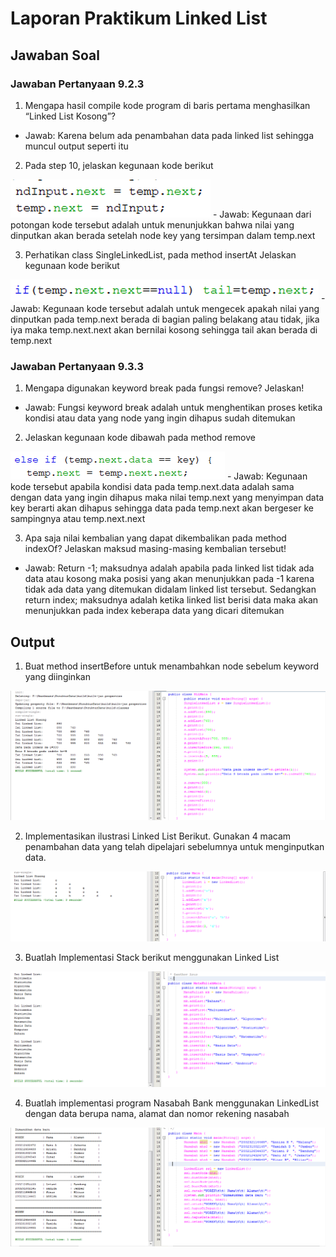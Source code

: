 # Laporan Praktikum Linked List
## Jawaban Soal
### Jawaban Pertanyaan 9.2.3
1.	Mengapa hasil compile kode program di baris pertama menghasilkan “Linked List Kosong”?
- Jawab:
Karena belum ada penambahan data pada linked list sehingga muncul output seperti itu

2.	Pada step 10, jelaskan kegunaan kode berikut
 <img src = "./gambar/9.2.3.2.png">
- Jawab:
Kegunaan dari potongan kode tersebut adalah untuk menunjukkan bahwa nilai yang dinputkan akan berada setelah node key yang tersimpan dalam temp.next

3.	Perhatikan class SingleLinkedList, pada method insertAt  Jelaskan kegunaan kode berikut
 <img src = "./gambar/9.2.3.3.png">
- Jawab:
Kegunaan kode tersebut adalah untuk mengecek apakah nilai yang dinputkan pada temp.next berada di bagian paling belakang atau tidak, jika iya maka temp.next.next akan bernilai kosong sehingga tail akan berada di temp.next


### Jawaban Pertanyaan 9.3.3
1.	Mengapa digunakan keyword break pada fungsi remove? Jelaskan!
- Jawab:
Fungsi keyword break adalah untuk menghentikan proses ketika kondisi atau data yang node yang ingin dihapus sudah ditemukan

2.	Jelaskan kegunaan kode dibawah pada method remove
 <img src = "./gambar/9.3.3.2.png">
- Jawab:
Kegunaan kode tersebut apabila kondisi data pada temp.next.data adalah sama dengan data yang ingin dihapus maka nilai temp.next yang menyimpan data key berarti akan dihapus sehingga data pada temp.next akan bergeser ke sampingnya atau temp.next.next

3.	Apa saja nilai kembalian yang dapat dikembalikan pada method indexOf? Jelaskan maksud
masing-masing kembalian tersebut!
- Jawab:
Return -1; maksudnya adalah apabila pada linked list tidak ada data atau kosong maka posisi yang akan menunjukkan pada -1 karena tidak ada data yang ditemukan didalam linked list tersebut. Sedangkan return index; maksudnya adalah ketika linked list berisi data maka akan menunjukkan pada index keberapa data yang dicari ditemukan

## Output
1.  Buat method insertBefore untuk menambahkan node sebelum keyword yang diinginkan
<img src = "./gambar/1.png">

2. Implementasikan ilustrasi Linked List Berikut. Gunakan 4 macam penambahan data yang telah
dipelajari sebelumnya untuk menginputkan data.
<img src = "./gambar/2.png">

3. Buatlah Implementasi Stack berikut menggunakan Linked List
<img src = "./gambar/3.png">

4. Buatlah implementasi program Nasabah Bank menggunakan LinkedList dengan data berupa
nama, alamat dan nomor rekening nasabah
<img src = "./gambar/4.png">
 
 

 
